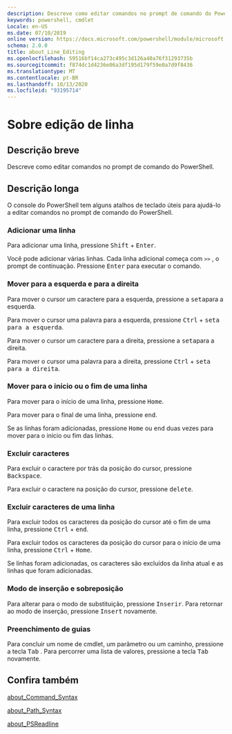 ```yaml
---
description: Descreve como editar comandos no prompt de comando do PowerShell.
keywords: powershell, cmdlet
Locale: en-US
ms.date: 07/10/2019
online version: https://docs.microsoft.com/powershell/module/microsoft.powershell.core/about/about_line_editing?view=powershell-6&WT.mc_id=ps-gethelp
schema: 2.0.0
title: about_Line_Editing
ms.openlocfilehash: 59516bf14ca273c495c3d126a40a76f31293735b
ms.sourcegitcommit: f874dc1d4236e06a3df195d179f59e0a7d9f8436
ms.translationtype: MT
ms.contentlocale: pt-BR
ms.lasthandoff: 10/13/2020
ms.locfileid: "93195714"
---
```

# <a name="about-line-editing"></a>Sobre edição de linha

## <a name="short-description"></a>Descrição breve

Descreve como editar comandos no prompt de comando do PowerShell.

## <a name="long-description"></a>Descrição longa

O console do PowerShell tem alguns atalhos de teclado úteis para ajudá-lo a editar comandos no prompt de comando do PowerShell.

### <a name="add-a-line"></a>Adicionar uma linha

Para adicionar uma linha, pressione <kbd>Shift</kbd> + <kbd>Enter</kbd>.

Você pode adicionar várias linhas. Cada linha adicional começa com `>>` , o prompt de continuação. Pressione <kbd>Enter</kbd> para executar o comando.

### <a name="move-left-and-right"></a>Mover para a esquerda e para a direita

Para mover o cursor um caractere para a esquerda, pressione a <kbd>seta</kbd>para a esquerda.

Para mover o cursor uma palavra para a esquerda, pressione <kbd>Ctrl</kbd> + <kbd>seta para a esquerda</kbd>.

Para mover o cursor um caractere para a direita, pressione a <kbd>seta</kbd>para a direita.

Para mover o cursor uma palavra para a direita, pressione <kbd>Ctrl</kbd> + <kbd>seta para a direita</kbd>.

### <a name="move-to-a-lines-beginning-or-end"></a>Mover para o início ou o fim de uma linha

Para mover para o início de uma linha, pressione <kbd>Home</kbd>.

Para mover para o final de uma linha, pressione <kbd>end</kbd>.

Se as linhas foram adicionadas, pressione <kbd>Home</kbd> ou <kbd>end</kbd> duas vezes para mover para o início ou fim das linhas.

### <a name="delete-characters"></a>Excluir caracteres

Para excluir o caractere por trás da posição do cursor, pressione <kbd>Backspace</kbd>.

Para excluir o caractere na posição do cursor, pressione <kbd>delete</kbd>.

### <a name="delete-characters-from-a-line"></a>Excluir caracteres de uma linha

Para excluir todos os caracteres da posição do cursor até o fim de uma linha, pressione <kbd>Ctrl</kbd> + <kbd>end</kbd>.

Para excluir todos os caracteres da posição do cursor para o início de uma linha, pressione <kbd>Ctrl</kbd> + <kbd>Home</kbd>.

Se linhas foram adicionadas, os caracteres são excluídos da linha atual e as linhas que foram adicionadas.

### <a name="insert-and-overstrike-mode"></a>Modo de inserção e sobreposição

Para alterar para o modo de substituição, pressione <kbd>Inserir</kbd>. Para retornar ao modo de inserção, pressione <kbd>Insert</kbd> novamente.

### <a name="tab-completion"></a>Preenchimento de guias

Para concluir um nome de cmdlet, um parâmetro ou um caminho, pressione a tecla <kbd>Tab</kbd> . Para percorrer uma lista de valores, pressione a tecla <kbd>Tab</kbd> novamente.

## <a name="see-also"></a>Confira também

[about_Command_Syntax](about_Command_Syntax.md)

[about_Path_Syntax](about_Path_Syntax.md)

[about_PSReadline](../../PSReadline/About/about_PSReadline.md)
